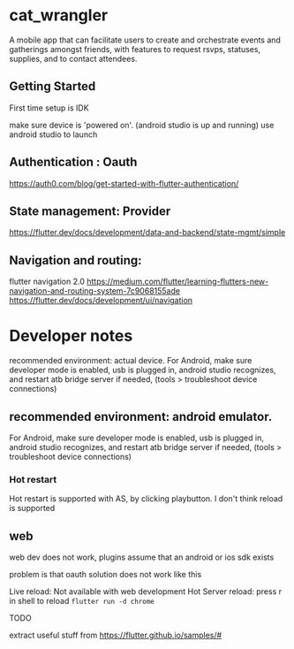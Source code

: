 # cat_wrangler


A mobile app that can facilitate users to create and orchestrate events and gatherings amongst friends, with features to request rsvps, statuses, supplies, and to contact attendees.


## Getting Started

First time setup is IDK


make sure device is 'powered on'. (android studio is up and running)
use android studio to launch

## Authentication : Oauth
https://auth0.com/blog/get-started-with-flutter-authentication/


## State management: Provider

https://flutter.dev/docs/development/data-and-backend/state-mgmt/simple

## Navigation and routing:
flutter navigation 2.0
https://medium.com/flutter/learning-flutters-new-navigation-and-routing-system-7c9068155ade
https://flutter.dev/docs/development/ui/navigation

# Developer notes
recommended environment: actual device. For Android, make sure developer mode is enabled, usb is plugged in, android studio recognizes, and restart atb bridge server if needed, (tools > troubleshoot device connections)


## recommended environment: android emulator.
 For Android, make sure developer mode is enabled, usb is plugged in, android studio recognizes, and restart atb bridge server if needed, (tools > troubleshoot device connections)
### Hot restart
Hot restart is supported with AS, by clicking playbutton. I don't think reload is supported

## web
web dev does not work, plugins assume that an android or ios sdk exists

problem is that oauth solution does not work like this


Live reload: Not available with web development
Hot Server reload: press r in shell to reload
`flutter run -d chrome`

TODO

extract useful stuff from https://flutter.github.io/samples/#